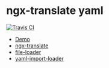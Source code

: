 # ngx-translate yaml

[![Travis CI](https://travis-ci.org/ngfk/ngx-translate-yaml.svg?branch=master)](https://travis-ci.org/ngfk/ngx-translate-yaml)

* [Demo](https://ngfk.github.io/ngx-translate-yaml/)
* [ngx-translate](https://github.com/ngx-translate/core)
* [file-loader](https://github.com/webpack-contrib/file-loader)
* [yaml-import-loader](https://github.com/ngfk/yaml-import-loader)
